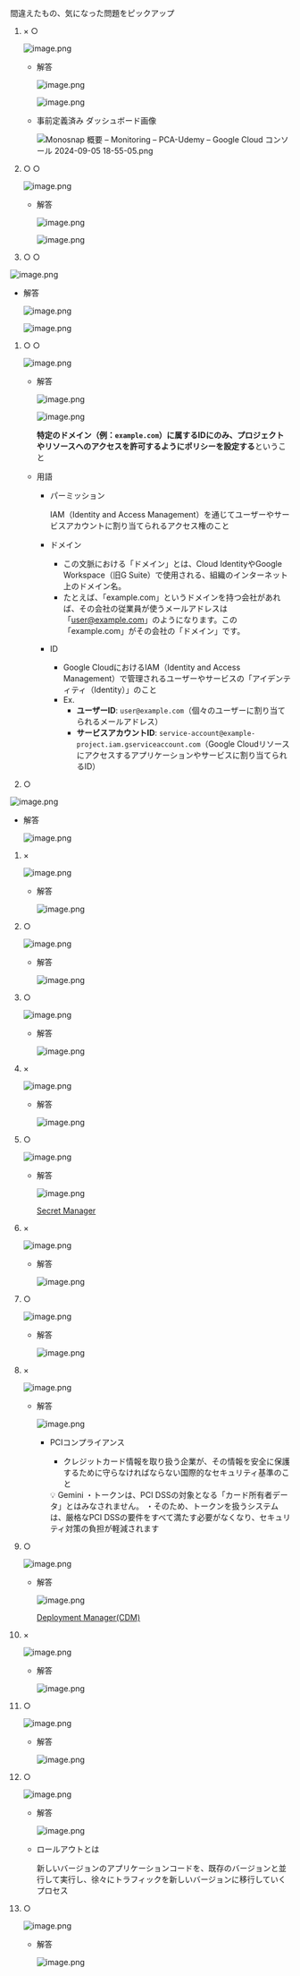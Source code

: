 間違えたもの、気になった問題をピックアップ

1. × ○
    
    ![image.png](https://prod-files-secure.s3.us-west-2.amazonaws.com/42b16988-a5a8-437d-af8b-c8412ee1342b/72dad94d-2455-4dd1-8f95-5aa7a4f7f0c4/image.png)
    
    - 解答
        
        ![image.png](https://prod-files-secure.s3.us-west-2.amazonaws.com/42b16988-a5a8-437d-af8b-c8412ee1342b/8bda710e-a398-4cd1-b47f-e25563552cc0/image.png)
        
        ![image.png](https://prod-files-secure.s3.us-west-2.amazonaws.com/42b16988-a5a8-437d-af8b-c8412ee1342b/dbf8f946-dfff-4d38-a1b2-ce0e84571f17/image.png)
        
    - 事前定義済み ダッシュボード画像
        
        ![Monosnap 概要 – Monitoring – PCA-Udemy – Google Cloud コンソール 2024-09-05 18-55-05.png](https://prod-files-secure.s3.us-west-2.amazonaws.com/42b16988-a5a8-437d-af8b-c8412ee1342b/43868e95-795f-4f92-a8fd-10b5a02ecfad/Monosnap_%E6%A6%82%E8%A6%81__Monitoring__PCA-Udemy__Google_Cloud_%E3%82%B3%E3%83%B3%E3%82%BD%E3%83%BC%E3%83%AB_2024-09-05_18-55-05.png)
        
2. ○ ○
    
    ![image.png](https://prod-files-secure.s3.us-west-2.amazonaws.com/42b16988-a5a8-437d-af8b-c8412ee1342b/cf0b6967-5c9b-4475-8cf9-8bd86c59ef3b/image.png)
    
    - 解答
        
        ![image.png](https://prod-files-secure.s3.us-west-2.amazonaws.com/42b16988-a5a8-437d-af8b-c8412ee1342b/7355cfce-b283-484f-858b-73245a222490/image.png)
        
        ![image.png](https://prod-files-secure.s3.us-west-2.amazonaws.com/42b16988-a5a8-437d-af8b-c8412ee1342b/5c4a6b84-d66c-46bc-b02e-2c94b82ab808/image.png)
        

3. ○ ○

![image.png](https://prod-files-secure.s3.us-west-2.amazonaws.com/42b16988-a5a8-437d-af8b-c8412ee1342b/8601636d-2682-450c-81f6-a5b2215736f3/image.png)

- 解答
    
    ![image.png](https://prod-files-secure.s3.us-west-2.amazonaws.com/42b16988-a5a8-437d-af8b-c8412ee1342b/c422d017-00ee-481e-8142-b776594740fd/image.png)
    
    ![image.png](https://prod-files-secure.s3.us-west-2.amazonaws.com/42b16988-a5a8-437d-af8b-c8412ee1342b/a9036418-6184-4750-9c64-8bcc1fb0ebcb/image.png)
    
1. ○ ○
    
    ![image.png](https://prod-files-secure.s3.us-west-2.amazonaws.com/42b16988-a5a8-437d-af8b-c8412ee1342b/edc61cfe-892b-437f-9024-d7fbb3b0034f/image.png)
    
    - 解答
        
        ![image.png](https://prod-files-secure.s3.us-west-2.amazonaws.com/42b16988-a5a8-437d-af8b-c8412ee1342b/3362d29c-9cb4-4c81-b837-3bcb8dbac625/image.png)
        
        ![image.png](https://prod-files-secure.s3.us-west-2.amazonaws.com/42b16988-a5a8-437d-af8b-c8412ee1342b/1d7da9ea-04a3-4129-bd6b-db34d740226b/image.png)
        
        **特定のドメイン（例：`example.com`）に属するIDにのみ、プロジェクトやリソースへのアクセスを許可するようにポリシーを設定する**ということ
        
    - 用語
        - パーミッション
            
            IAM（Identity and Access Management）を通じてユーザーやサービスアカウントに割り当てられるアクセス権のこと
            
        - ドメイン
            - この文脈における「ドメイン」とは、Cloud IdentityやGoogle Workspace（旧G Suite）で使用される、組織のインターネット上のドメイン名。
            - たとえば、「example.com」というドメインを持つ会社があれば、その会社の従業員が使うメールアドレスは「user@example.com」のようになります。この「example.com」がその会社の「ドメイン」です。
        - ID
            - Google CloudにおけるIAM（Identity and Access Management）で管理されるユーザーやサービスの「アイデンティティ（Identity）」のこと
            - Ex.
                - **ユーザーID**: `user@example.com`（個々のユーザーに割り当てられるメールアドレス）
                - **サービスアカウントID**: `service-account@example-project.iam.gserviceaccount.com`（Google Cloudリソースにアクセスするアプリケーションやサービスに割り当てられるID）
        

6. ○

![image.png](https://prod-files-secure.s3.us-west-2.amazonaws.com/42b16988-a5a8-437d-af8b-c8412ee1342b/682a2fd0-2b6c-4286-803f-b84972c1ea95/image.png)

- 解答
    
    ![image.png](https://prod-files-secure.s3.us-west-2.amazonaws.com/42b16988-a5a8-437d-af8b-c8412ee1342b/50907218-780d-4e0d-9031-44718627da0c/image.png)
    
1. ×
    
    ![image.png](https://prod-files-secure.s3.us-west-2.amazonaws.com/42b16988-a5a8-437d-af8b-c8412ee1342b/e7359352-f019-44b2-b17a-698ccd7d22d7/image.png)
    
    - 解答
        
        ![image.png](https://prod-files-secure.s3.us-west-2.amazonaws.com/42b16988-a5a8-437d-af8b-c8412ee1342b/91287f95-627c-43f4-8fb8-acb4d2dfed34/image.png)
        
2. ○
    
    ![image.png](https://prod-files-secure.s3.us-west-2.amazonaws.com/42b16988-a5a8-437d-af8b-c8412ee1342b/ad1629dd-079e-4791-b368-59890aa1a56f/image.png)
    
    - 解答
        
        ![image.png](https://prod-files-secure.s3.us-west-2.amazonaws.com/42b16988-a5a8-437d-af8b-c8412ee1342b/797cd8d3-3304-4a2d-b72b-7d5f2e62955f/image.png)
        
3. ○
    
    ![image.png](https://prod-files-secure.s3.us-west-2.amazonaws.com/42b16988-a5a8-437d-af8b-c8412ee1342b/1ac9ec09-8d21-483a-8df3-889127fdedfb/image.png)
    
    - 解答
        
        ![image.png](https://prod-files-secure.s3.us-west-2.amazonaws.com/42b16988-a5a8-437d-af8b-c8412ee1342b/066c19c0-a9fb-4fe4-9d1f-18ea3f9fd163/image.png)
        
4. ×
    
    ![image.png](https://prod-files-secure.s3.us-west-2.amazonaws.com/42b16988-a5a8-437d-af8b-c8412ee1342b/db1df622-a6f8-4a95-ad2e-50700de2dae0/image.png)
    
    - 解答
        
        ![image.png](https://prod-files-secure.s3.us-west-2.amazonaws.com/42b16988-a5a8-437d-af8b-c8412ee1342b/89332ffe-ead1-4719-b708-83e2b86067e7/image.png)
        
5. ○
    
    ![image.png](https://prod-files-secure.s3.us-west-2.amazonaws.com/42b16988-a5a8-437d-af8b-c8412ee1342b/25d5e9db-f588-4c53-be4d-5f3fbc5e4cf1/image.png)
    
    - 解答
        
        ![image.png](https://prod-files-secure.s3.us-west-2.amazonaws.com/42b16988-a5a8-437d-af8b-c8412ee1342b/fc5ed114-fa02-4639-af3c-05fcd2a769aa/image.png)
        
        [Secret Manager](https://www.notion.so/Secret-Manager-cd8a92a7286640f7bb32a28c91b42367?pvs=21) 
        
6. ×
    
    ![image.png](https://prod-files-secure.s3.us-west-2.amazonaws.com/42b16988-a5a8-437d-af8b-c8412ee1342b/3796ec27-29bc-418b-a19a-ec1c4f659575/image.png)
    
    - 解答
        
        ![image.png](https://prod-files-secure.s3.us-west-2.amazonaws.com/42b16988-a5a8-437d-af8b-c8412ee1342b/1073d748-f030-4583-93c1-6696a7f7ea2d/image.png)
        
7. ○
    
    ![image.png](https://prod-files-secure.s3.us-west-2.amazonaws.com/42b16988-a5a8-437d-af8b-c8412ee1342b/8cf270b3-0483-48b1-b788-94113783e331/image.png)
    
    - 解答
        
        ![image.png](https://prod-files-secure.s3.us-west-2.amazonaws.com/42b16988-a5a8-437d-af8b-c8412ee1342b/2a8db1c5-9d6d-4267-9560-298e4b407ad6/image.png)
        
8. ×
    
    ![image.png](https://prod-files-secure.s3.us-west-2.amazonaws.com/42b16988-a5a8-437d-af8b-c8412ee1342b/bd0aa2dc-fd63-4737-98ce-04a046d7b984/image.png)
    
    - 解答
        
        ![image.png](https://prod-files-secure.s3.us-west-2.amazonaws.com/42b16988-a5a8-437d-af8b-c8412ee1342b/6abecd79-62cb-407f-8591-e5bfa7128e00/image.png)
        
        - PCIコンプライアンス
            - クレジットカード情報を取り扱う企業が、その情報を安全に保護するために守らなければならない国際的なセキュリティ基準のこと
            
            <aside>
            💡 Gemini
            ・トークンは、PCI DSSの対象となる「カード所有者データ」とはみなされません。
            ・そのため、トークンを扱うシステムは、厳格なPCI DSSの要件をすべて満たす必要がなくなり、セキュリティ対策の負担が軽減されます
            
            </aside>
            
        
9. ○
    
    ![image.png](https://prod-files-secure.s3.us-west-2.amazonaws.com/42b16988-a5a8-437d-af8b-c8412ee1342b/90ab87df-7852-4b1c-85ac-491c420cee96/image.png)
    
    - 解答
        
        ![image.png](https://prod-files-secure.s3.us-west-2.amazonaws.com/42b16988-a5a8-437d-af8b-c8412ee1342b/8fd169b7-bbba-4e3f-9db7-a4654b04b6ff/image.png)
        
        [Deployment Manager(CDM)](https://www.notion.so/Deployment-Manager-CDM-b65f308c08a749789f334c94b4716d76?pvs=21) 
        

1. ×
    
    ![image.png](https://prod-files-secure.s3.us-west-2.amazonaws.com/42b16988-a5a8-437d-af8b-c8412ee1342b/e41cf497-586f-4d07-b22b-0a94820e79df/image.png)
    
    - 解答
        
        ![image.png](https://prod-files-secure.s3.us-west-2.amazonaws.com/42b16988-a5a8-437d-af8b-c8412ee1342b/7f4d7976-a1a2-4b18-90b9-4a9e90a85d3f/image.png)
        

1. ○
    
    ![image.png](https://prod-files-secure.s3.us-west-2.amazonaws.com/42b16988-a5a8-437d-af8b-c8412ee1342b/ce07b2b6-72e3-4905-891d-9c16bdf8fddd/image.png)
    
    - 解答
        
        ![image.png](https://prod-files-secure.s3.us-west-2.amazonaws.com/42b16988-a5a8-437d-af8b-c8412ee1342b/83da1336-06a2-45ef-8ef9-0a86342ea697/image.png)
        

1. ○
    
    ![image.png](https://prod-files-secure.s3.us-west-2.amazonaws.com/42b16988-a5a8-437d-af8b-c8412ee1342b/07245ae5-7e18-4ad4-a7d0-3aede987f1ba/image.png)
    
    - 解答
        
        ![image.png](https://prod-files-secure.s3.us-west-2.amazonaws.com/42b16988-a5a8-437d-af8b-c8412ee1342b/e1fc2e6f-6e59-4c38-aeae-7b30f17971b8/image.png)
        
    - ロールアウトとは
        
        新しいバージョンのアプリケーションコードを、既存のバージョンと並行して実行し、徐々にトラフィックを新しいバージョンに移行していくプロセス
        
2. ○
    
    ![image.png](https://prod-files-secure.s3.us-west-2.amazonaws.com/42b16988-a5a8-437d-af8b-c8412ee1342b/ac6c210a-b4c7-4fef-b0bd-dd36afa30157/image.png)
    
    - 解答
        
        ![image.png](https://prod-files-secure.s3.us-west-2.amazonaws.com/42b16988-a5a8-437d-af8b-c8412ee1342b/956557c0-56b6-4517-a17f-5d09d994f673/image.png)